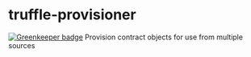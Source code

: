 # truffle-provisioner

[![Greenkeeper badge](https://badges.greenkeeper.io/trufflesuite/truffle-provisioner.svg)](https://greenkeeper.io/)
Provision contract objects for use from multiple sources
